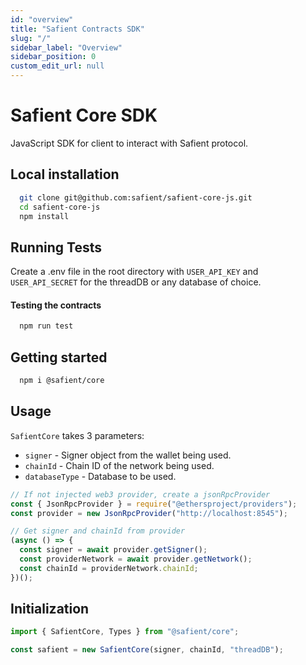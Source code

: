 ```yaml
---
id: "overview"
title: "Safient Contracts SDK"
slug: "/"
sidebar_label: "Overview"
sidebar_position: 0
custom_edit_url: null
---
```


# Safient Core SDK

JavaScript SDK for client to interact with Safient protocol.

## Local installation

```bash
  git clone git@github.com:safient/safient-core-js.git
  cd safient-core-js
  npm install
```

## Running Tests

Create a .env file in the root directory with `USER_API_KEY` and `USER_API_SECRET` for the threadDB or any database of choice.

#### Testing the contracts

```bash
  npm run test
```

## Getting started

```bash
  npm i @safient/core
```

## Usage

`SafientCore` takes 3 parameters:

- `signer` - Signer object from the wallet being used.
- `chainId` - Chain ID of the network being used.
- `databaseType` - Database to be used.

```javascript
// If not injected web3 provider, create a jsonRpcProvider
const { JsonRpcProvider } = require("@ethersproject/providers");
const provider = new JsonRpcProvider("http://localhost:8545");

// Get signer and chainId from provider
(async () => {
  const signer = await provider.getSigner();
  const providerNetwork = await provider.getNetwork();
  const chainId = providerNetwork.chainId;
})();
```

## Initialization

```javascript
import { SafientCore, Types } from "@safient/core";

const safient = new SafientCore(signer, chainId, "threadDB");
```
